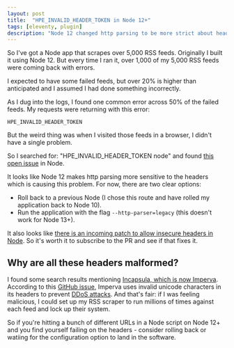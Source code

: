 ```yaml
---
layout: post
title:  "HPE_INVALID_HEADER_TOKEN in Node 12+"
tags: [eleventy, plugin]
description: "Node 12 changed http parsing to be more strict about header values, and it broke my application."
---
```


So I've got a Node app that scrapes over 5,000 RSS feeds. Originally I built it using Node 12. But every time I ran it, over 1,000 of my 5,000 RSS feeds were coming back with errors. 

I expected to have some failed feeds, but over 20% is higher than anticipated and I assumed I had done something incorrectly. 

As I dug into the logs, I found one common error across 50% of the failed feeds. My requests were returning with this error: 

```
HPE_INVALID_HEADER_TOKEN
```

But the weird thing was when I visited those feeds in a browser, I didn't have a single problem. 

So I searched for: "HPE_INVALID_HEADER_TOKEN node" and found [this open issue](https://github.com/nodejs/node/issues/27711) in Node. 

It looks like Node 12 makes http parsing more sensitive to the headers which is causing this problem. For now, there are two clear options: 

* Roll back to a previous Node (I chose this route and have rolled my application back to Node 10). 
* Run the application with the flag `--http-parser=legacy` (this doesn't work for Node 13+). 

It also looks like [there is an incoming patch to allow insecure headers in Node](https://github.com/nodejs/node/pull/30567). So it's worth it to subscribe to the PR and see if that fixes it. 

## Why are all these headers malformed?

I found some search results mentioning [Incapsula, which is now Imperva](https://www.imperva.com/). According to this [GitHub issue](https://github.com/kazuho/p5-http-parser-xs/issues/10), Imperva uses invalid unicode characters in its headers to prevent [DDoS attacks](https://www.cloudflare.com/learning/ddos/what-is-a-ddos-attack/). And that's fair: if I was feeling malicious, I could set up my RSS scraper to run millions of times against each feed and lock up their system. 

So if you're hitting a bunch of different URLs in a Node script on Node 12+ and you find yourself failing on the headers - consider rolling back or watiing for the configuration option to land in the software. 
